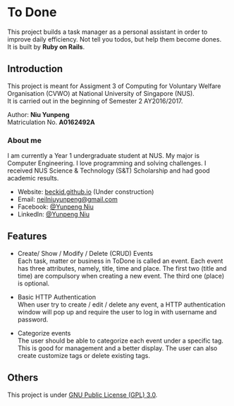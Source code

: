# To Done
This project builds a task manager as a personal assistant in order to improve daily efficiency. Not tell you todos, but help them become dones.<br>
It is built by __Ruby on Rails__.

## Introduction
This project is meant for Assigment 3 of Computing for Voluntary Welfare Organisation (CVWO) at National University of Singapore (NUS).<br>
It is carried out in the beginning of Semester 2 AY2016/2017.

Author: __Niu Yunpeng__<br>
Matriculation No. __A0162492A__

### About me
I am currently a Year 1 undergraduate student at NUS. My major is Computer Engineering. I love programming and solving challenges. I received NUS Science & Technology (S&T) Scholarship and had good academic results.

- Website: [beckid.github.io](https://beckid.github.io/) (Under construction)
- Email: neilniuyunpeng@gmail.com
- Facebook: [@Yunpeng Niu](https://www.facebook.com/NeilNiuYunpeng)
- LinkedIn: [@Yunpeng Niu](https://www.linkedin.com/in/yunpeng-niu)

## Features
- Create/ Show / Modify / Delete (CRUD) Events <br>
Each task, matter or business in ToDone is called an event. Each event has three attributes, namely, title, time and place. The first two (title and time) are compulsory when creating a new event. The third one (place) is optional.<br>

- Basic HTTP Authentication <br>
When user try to create / edit / delete any event, a HTTP authentication window will pop up and require the user to log in with username and password.<br>

- Categorize events <br>
The user should be able to categorize each event under a specific tag. This is good for management and a better display. The user can also create customize tags or delete existing tags.<br>


## Others
This project is under [GNU Public License (GPL) 3.0](http://www.gnu.org/licenses/gpl-3.0.en.html).